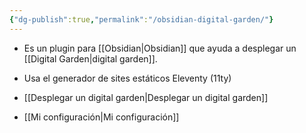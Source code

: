 ```yaml
---
{"dg-publish":true,"permalink":"/obsidian-digital-garden/"}
---
```



- Es un plugin para [[Obsidian\|Obsidian]] que ayuda a desplegar un [[Digital Garden\|digital garden]].
- Usa el generador de sites estáticos Eleventy (11ty)

- [[Desplegar un digital garden\|Desplegar un digital garden]]
- [[Mi configuración\|Mi configuración]]
